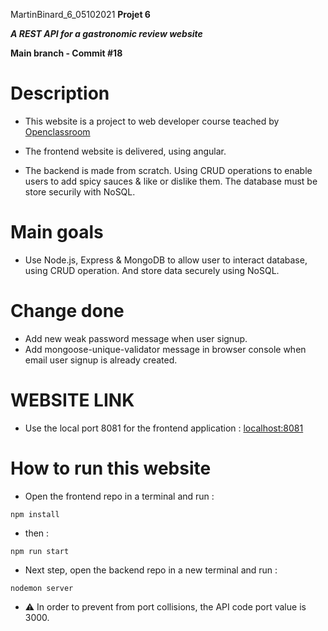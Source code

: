 MartinBinard_6_05102021
**Projet 6**

***A REST API for a gastronomic review website***

**Main branch - Commit #18**

# Description

* This website is a project to web developer course teached by [Openclassroom](https://openclassrooms.com/en/paths/141-web-developer)

* The frontend website is delivered, using angular.
* The backend is made from scratch. Using CRUD operations to enable users to add spicy sauces & like or dislike them. The database must be store securily with NoSQL.

# Main goals

* Use Node.js, Express & MongoDB to allow user to interact database, using CRUD operation. And store data securely using NoSQL. 

# Change done

* Add new weak password message when user signup.
* Add mongoose-unique-validator message in browser console when email user signup is already created.

# WEBSITE LINK

* Use the local port 8081 for the frontend application :
[localhost:8081](http://localhost:8081)

# How to run this website

* Open the frontend repo in a terminal and run :
```
npm install
```
* then : 
```
npm run start
```
* Next step, open the backend repo in a new terminal and run :
```
nodemon server
```
* :warning: In order to prevent from port collisions, the API code port value is 3000.